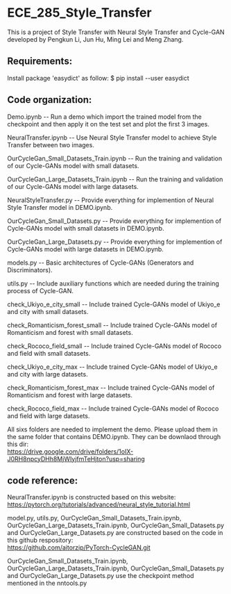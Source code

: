 # ECE_285_Style_Transfer
This is a project of Style Transfer with Neural Style Transfer and Cycle-GAN developed by Pengkun Li, Jun Hu, Ming Lei and Meng Zhang.

## Requirements:
Install package 'easydict' as follow:    $ pip install --user easydict

## Code organization:
Demo.ipynb                               -- Run a demo which import the trained model from the checkpoint and then apply it on the test set and plot the first 3 images.

NeuralTransfer.ipynb                     -- Use Neural Style Transfer model to achieve Style Transfer between two images.

OurCycleGan_Small_Datasets_Train.ipynb   -- Run the training and validation of our Cycle-GANs model with small datasets.

OurCycleGan_Large_Datasets_Train.ipynb   -- Run the training and validation of our Cycle-GANs model with large datasets.

NeuralStyleTransfer.py                   -- Provide everything for implemention of Neural Style Transfer model in DEMO.ipynb.

OurCycleGan_Small_Datasets.py            -- Provide everything for implemention of Cycle-GANs model with small datasets in DEMO.ipynb.

OurCycleGan_Large_Datasets.py            -- Provide everything for implemention of Cycle-GANs model with large datasets in DEMO.ipynb.

models.py                                -- Basic architectures of Cycle-GANs (Generators and Discriminators).

utils.py                                 -- Include auxiliary functions which are needed during the training process of Cycle-GAN.

check_Ukiyo_e_city_small                 -- Include trained Cycle-GANs model of Ukiyo_e and city with small datasets.

check_Romanticism_forest_small           -- Include trained Cycle-GANs model of Romanticism and forest with small datasets.

check_Rococo_field_small                 -- Include trained Cycle-GANs model of Rococo and field with small datasets.

check_Ukiyo_e_city_max                   -- Include trained Cycle-GANs model of Ukiyo_e and city with large datasets.

check_Romanticism_forest_max             -- Include trained Cycle-GANs model of Romanticism and forest with large datasets.

check_Rococo_field_max                   -- Include trained Cycle-GANs model of Rococo and field with large datasets.

All sixs folders are needed to implement the demo. Please upload them in the same folder that contains DEMO.ipynb. 
They can be downlaod through this dir: <br>
https://drive.google.com/drive/folders/1oIX-J0RH8npcyDHh8MjWIyjfmTeHjton?usp=sharing

## code reference:
NeuralTransfer.ipynb is constructed based on this website: <br>
https://pytorch.org/tutorials/advanced/neural_style_tutorial.html

model.py, utils.py, OurCycleGan_Small_Datasets_Train.ipynb, OurCycleGan_Large_Datasets_Train.ipynb, OurCycleGan_Small_Datasets.py and OurCycleGan_Large_Datasets.py are constructed based on the code in this github respository: <br>
https://github.com/aitorzip/PyTorch-CycleGAN.git

OurCycleGan_Small_Datasets_Train.ipynb, OurCycleGan_Large_Datasets_Train.ipynb, OurCycleGan_Small_Datasets.py and OurCycleGan_Large_Datasets.py use the checkpoint method mentioned in the nntools.py
